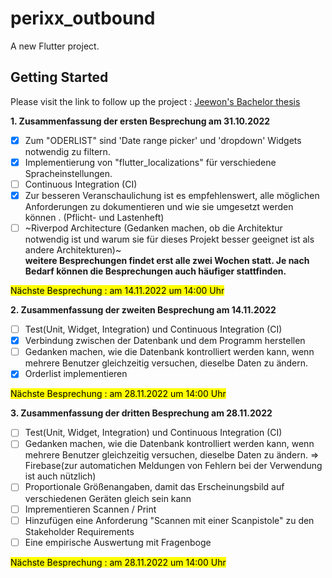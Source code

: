 # perixx_outbound

A new Flutter project.

## Getting Started

<!-- This project is a starting point for a Flutter application.

A few resources to get you started if this is your first Flutter project:

- [Lab: Write your first Flutter app](https://docs.flutter.dev/get-started/codelab)
- [Cookbook: Useful Flutter samples](https://docs.flutter.dev/cookbook)

For help getting started with Flutter development, view the
[online documentation](https://docs.flutter.dev/), which offers tutorials,
samples, guidance on mobile development, and a full API reference. -->

Please visit the link to follow up the project : [Jeewon's Bachelor thesis](https://drwldnjs521.github.io)

**1. Zusammenfassung der ersten Besprechung am 31.10.2022**

- [x] Zum "ODERLIST" sind 'Date range picker' und 'dropdown' Widgets notwendig zu filtern.
- [x] Implementierung von "flutter_localizations" für verschiedene Spracheinstellungen.
- [ ] Continuous Integration (CI)
- [x] Zur besseren Veranschaulichung ist es empfehlenswert, alle möglichen Anforderungen zu dokumentieren und wie sie umgesetzt werden können .
(Pflicht- und Lastenheft)
- [ ] ~Riverpod Architecture (Gedanken machen, ob die Architektur notwendig ist und warum sie für dieses Projekt besser geeignet ist als andere Architekturen)~ <br/>
__weitere Besprechungen findet erst alle zwei Wochen statt. Je nach Bedarf können die Besprechungen auch häufiger stattfinden.__

<mark> Nächste Besprechung : am 14.11.2022 um 14:00 Uhr </mark>

**2. Zusammenfassung der zweiten Besprechung am 14.11.2022**

- [ ] Test(Unit, Widget, Integration) und Continuous Integration (CI)
- [x] Verbindung zwischen der Datenbank und dem Programm herstellen
- [ ] Gedanken machen, wie die Datenbank kontrolliert werden kann, wenn mehrere Benutzer gleichzeitig versuchen, dieselbe Daten zu ändern.
- [x] Orderlist implementieren <br/>

<mark> Nächste Besprechung : am 28.11.2022 um 14:00 Uhr </mark>

**3. Zusammenfassung der dritten Besprechung am 28.11.2022**

- [ ] Test(Unit, Widget, Integration) und Continuous Integration (CI)
- [ ] Gedanken machen, wie die Datenbank kontrolliert werden kann, wenn mehrere Benutzer gleichzeitig versuchen, dieselbe Daten zu ändern. => Firebase(zur automatichen Meldungen von Fehlern bei der Verwendung ist auch nützlich)
- [ ] Proportionale Größenangaben, damit das Erscheinungsbild auf verschiedenen Geräten gleich sein kann 
- [ ] Imprementieren Scannen / Print 
- [ ] Hinzufügen  eine Anforderung "Scannen mit einer Scanpistole" zu den Stakeholder Requirements 
- [ ] Eine empirische Auswertung mit Fragenboge <br/>

<mark> Nächste Besprechung : am 28.11.2022 um 14:00 Uhr </mark>

